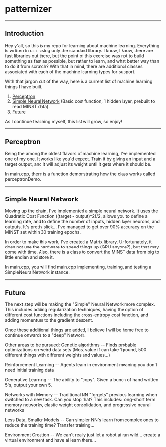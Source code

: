 # patternizer
____________

## Introduction


Hey y'all, so this is my repo for learning about machine learning. Everything is written in c++ using only the standard
library. I know, I know, there are fast libraries out there, but the point of this exercise was not to build something
as fast as possible, but rather to learn, and what better way than to do it from scratch? With that in mind, there are
additional classes associated with each of the machine learning types for support.

With that jargon out of the way, here is a current list of machine learning things I have built.

1. <a href="#perceptron">Perceptron</a>
2. <a href="simpleNN">Simple Neural Network</a> (Basic cost function, 1 hidden layer, prebuilt to read MINST data).
3. <a href="future"> Future </a>

As I continue teaching myself, this list will grow, so enjoy!


__________
## <a id="perceptron">Perceptron</a>


Being the among the oldest flavors of machine learning, I've implemented one of my one.
It works like you'd expect. Train it by giving an input and a target output, and it will adjust its
weight until it gets where it should be.

In main.cpp, there is a function demonstrating how the class works called perceptronDemo.


_____________________

## <a id="simpleNN">Simple Neural Network</a>

Moving up the chain, I've implemented a simple neural network. It uses the Quadratic Cost Function ((target - output)^2)/2,
allows you to define a learning rate, and to define the number of inputs, hidden layer neurons, and outputs. It's pretty slick...
I've managed to get over 90% accuracy on the MINST set within 30 training epochs.

In order to make this work, I've created a Matrix library. Unfortunately, it does not use the hardware to speed things up (GPU anyone?),
but that may come with time. Also, there is a class to convert the MINST data from big to little endian and store it.

In main.cpp, you will find main.cpp implementing, training, and testing a SimpleNeuralNetwork instance.


______
## <a id="future">Future</a>


The next step will be making the "Simple" Neural Network more complex. This includes adding regularization techniques,
having the option of different cost functions including the cross-entropy cost function, and adding momentum to the gradient
descent.

Once these additional things are added, I believe I will be home free to continue onwards to a "deep" Network.

Other areas to be pursued:
Genetic algorithms -- Finds probable optimizations on weird data sets
                   (Most value if can take 1 pound, 500 different things with different weights and values...)

Reinforcement Learning -- Agents learn in environment meaning you don't need initial training data

Generative Learning -- The ability to "copy". Given a bunch of hand written 5's, output your own 5.

Networks with Memory -- Traditional NN "forgets" previous learning when switched to a new task. Can you stop that?
                     This includes: long-short term memory networks, elastic weight consolidation, and progressive neural networks

Less Data, Smaller Models -- Can simpler NN's learn from complex ones to reduce the training time? Transfer training...

Environment Creation -- We can't really just let a robot ai run wild... create a virtual environment and have ai learn there...





